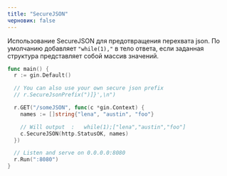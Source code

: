 ```yaml
---
title: "SecureJSON"
черновик: false
---
```


Использование SecureJSON для предотвращения перехвата json. По умолчанию добавляет `"while(1),"` в тело ответа, если заданная структура представляет собой массив значений.

```go
func main() {
  r := gin.Default()

  // You can also use your own secure json prefix
  // r.SecureJsonPrefix(")]}',\n")

  r.GET("/someJSON", func(c *gin.Context) {
    names := []string{"lena", "austin", "foo"}

    // Will output  :   while(1);["lena","austin","foo"]
    c.SecureJSON(http.StatusOK, names)
  })

  // Listen and serve on 0.0.0.0:8080
  r.Run(":8080")
}
```
